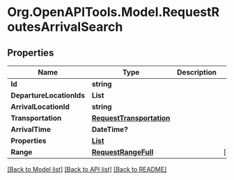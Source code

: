 # Org.OpenAPITools.Model.RequestRoutesArrivalSearch
## Properties

Name | Type | Description | Notes
------------ | ------------- | ------------- | -------------
**Id** | **string** |  | 
**DepartureLocationIds** | **List<string>** |  | 
**ArrivalLocationId** | **string** |  | 
**Transportation** | [**RequestTransportation**](RequestTransportation.md) |  | 
**ArrivalTime** | **DateTime?** |  | 
**Properties** | [**List<RequestRoutesProperty>**](RequestRoutesProperty.md) |  | 
**Range** | [**RequestRangeFull**](RequestRangeFull.md) |  | [optional] 

[[Back to Model list]](../README.md#documentation-for-models) [[Back to API list]](../README.md#documentation-for-api-endpoints) [[Back to README]](../README.md)


